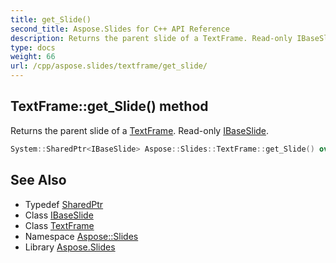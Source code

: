 ```yaml
---
title: get_Slide()
second_title: Aspose.Slides for C++ API Reference
description: Returns the parent slide of a TextFrame. Read-only IBaseSlide.
type: docs
weight: 66
url: /cpp/aspose.slides/textframe/get_slide/
---
```

## TextFrame::get_Slide() method


Returns the parent slide of a [TextFrame](../). Read-only [IBaseSlide](../../ibaseslide/).

```cpp
System::SharedPtr<IBaseSlide> Aspose::Slides::TextFrame::get_Slide() override
```

## See Also

* Typedef [SharedPtr](../../system/sharedptr/)
* Class [IBaseSlide](../ibaseslide/)
* Class [TextFrame](./)
* Namespace [Aspose::Slides](../)
* Library [Aspose.Slides](../../)